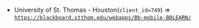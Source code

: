  - University of St. Thomas - Houston(`client_id=749`) => [`https://blackboard.stthom.edu/webapps/Bb-mobile-BBLEARN/`](https://blackboard.stthom.edu/webapps/Bb-mobile-BBLEARN/)

